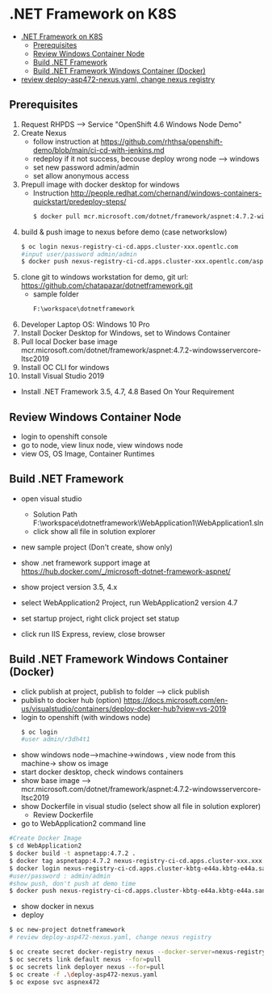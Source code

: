# .NET Framework on K8S
<!-- TOC -->

- [.NET Framework on K8S](#net-framework-on-k8s)
  - [Prerequisites](#prerequisites)
  - [Review Windows Container Node](#review-windows-container-node)
  - [Build .NET Framework](#build-net-framework)
  - [Build .NET Framework Windows Container (Docker)](#build-net-framework-windows-container-docker)
- [review deploy-asp472-nexus.yaml, change nexus registry](#review-deploy-asp472-nexusyaml-change-nexus-registry)

<!-- /TOC -->
## Prerequisites

1. Request RHPDS --> Service "OpenShift 4.6 Windows Node Demo"
2. Create Nexus
    - follow instruction at https://github.com/rhthsa/openshift-demo/blob/main/ci-cd-with-jenkins.md
    - redeploy if it not success, becouse deploy wrong node --> windows
    - set new password admin/admin
    - set allow anonymous access
3. Prepull image with docker desktop for windows
   - Instruction http://people.redhat.com/chernand/windows-containers-quickstart/predeploy-steps/
      ~~~sh
      $ docker pull mcr.microsoft.com/dotnet/framework/aspnet:4.7.2-windowsservercore-ltsc2019 
      ~~~
4. build & push image to nexus before demo (case networkslow)
      ~~~sh
      $ oc login nexus-registry-ci-cd.apps.cluster-xxx.opentlc.com
      #input user/password admin/admin
      $ docker push nexus-registry-ci-cd.apps.cluster-xxx.opentlc.com/aspnetapp:4.7.2
      ~~~
5. clone git to windows workstation for demo, git url: https://github.com/chatapazar/dotnetframework.git
   - sample folder
      ~~~sh
      F:\workspace\dotnetframework
      ~~~
6. Developer Laptop OS: Windows 10 Pro
7. Install Docker Desktop for Windows, set to Windows Container
8. Pull local Docker base image mcr.microsoft.com/dotnet/framework/aspnet:4.7.2-windowsservercore-ltsc2019
9. Install OC CLI for windows
10. Install Visual Studio 2019
   - Install .NET Framework 3.5, 4.7, 4.8 Based On Your Requirement

## Review Windows Container Node

- login to openshift console
- go to node, view linux node, view windows node
- view OS, OS Image, Container Runtimes

## Build .NET Framework

- open visual studio 
  - Solution Path F:\workspace\dotnetframework\WebApplication1\WebApplication1.sln
  - click show all file in solution explorer

- new sample project (Don't create, show only)
- show .net framework support image at https://hub.docker.com/_/microsoft-dotnet-framework-aspnet/

- show project version 3.5, 4.x
- select WebApplication2 Project, run WebApplication2 version 4.7
- set startup project, right click project set statup
- click run IIS Express, review, close browser

## Build .NET Framework Windows Container (Docker)
- click publish at project, publish to folder --> click publish
- publish to docker hub (option) https://docs.microsoft.com/en-us/visualstudio/containers/deploy-docker-hub?view=vs-2019
- login to openshift (with windows node)
  ~~~sh
  $ oc login
  #user admin/r3dh4t1
  ~~~
- show windows node-->machine->windows , view node from this machine-> show os image
- start docker desktop, check windows containers
- show base image --> mcr.microsoft.com/dotnet/framework/aspnet:4.7.2-windowsservercore-ltsc2019
- show Dockerfile in visual studio (select show all file in solution explorer)
  - Review Dockerfile
- go to WebApplication2 command line
~~~sh
#Create Docker Image
$ cd WebApplication2
$ docker build -t aspnetapp:4.7.2 .
$ docker tag aspnetapp:4.7.2 nexus-registry-ci-cd.apps.cluster-xxx.xxx.sandbox1123.opentlc.com/aspnetapp:4.7.2
$ docker login nexus-registry-ci-cd.apps.cluster-kbtg-e44a.kbtg-e44a.sandbox1123.opentlc.com
#user/password : admin/admin
#show push, don't push at demo time
$ docker push nexus-registry-ci-cd.apps.cluster-kbtg-e44a.kbtg-e44a.sandbox1123.opentlc.com/aspnetapp:4.7.2
~~~
- show docker in nexus
- deploy
~~~sh
$ oc new-project dotnetframework
# review deploy-asp472-nexus.yaml, change nexus registry

$ oc create secret docker-registry nexus --docker-server=nexus-registry-ci-cd.apps.cluster-kbtg-e44a.kbtg-e44a.sandbox1123.opentlc.com --docker-username=admin --docker-password=admin
$ oc secrets link default nexus --for=pull
$ oc secrets link deployer nexus --for=pull  
$ oc create -f .\deploy-asp472-nexus.yaml
$ oc expose svc aspnex472
~~~

